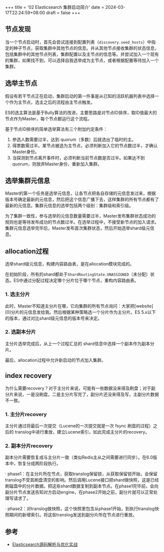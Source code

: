 +++
title = '02 Elasticsearch 集群启动简介'
date = 2024-03-17T22:24:59+08:00
draft = false
+++


## 节点发现

当一个节点启动时，首先会尝试连接到配置列表（`discovery.seed_hosts`）中指定的种子节点，获取集群中其他节点的信息。并从其他节点接收集群的状态信息，包括集群中的其他节点列表，集群配置以及主节点的信息等。并尝试加入一个现有的集群，如果找不到，可以选择自我选举成为主节点，或者根据配置等待加入一个集群。

## 选举主节点

假设有若干节点正在启动，集群启动的第一件事是从已知的活跃机器列表中选择一个作为主节点，选主之后的流程由主节点触发。

ES的选主算法是基于Bully算法的改进，主要思路是对节点ID排序，取ID值最大的节点作为Master，每个节点都运行这个流程。

基于节点ID排序的简单选举算法有三个附加约定条件：
1. 参选人数需要过半，达到 quorum（多数）后就选出了临时的主。
2. 得票数需过半。某节点被选为主节点，必须判断加入它的节点数过半，才确认Master身份。
3. 当探测到节点离开事件时，必须判断当前节点数是否过半。如果达不到 quorum，则放弃Master身份，重新加入集群。

## 选举集群元信息

Master的第一个任务是选举元信息，让各节点把各自存储的元信息发过来，根据版本号确定最新的元信息，然后把这个信息广播下去，这样集群的所有节点都有了最新的元信息。集群元信息的选举包括两个级别：集群级和索引级。

为了集群一致性，参与选举的元信息数量需要过半，Master发布集群状态成功的规则也是等待发布成功的节点数过半。在选举过程中，不接受新节点的加入请求。集群元信息选举完毕后，Master发布首次集群状态，然后开始选举shard级元信息。

## allocation过程

选举shard级元信息，构建内容路由表，是在allocation模块完成的。

在初始阶段，所有的shard都处于`ShardRoutingState.UNASSIGNED`（未分配）状态。ES中通过分配过程决定哪个分片位于哪个节点，重构内容路由表。

### 1. 选主分片

此时，Master不知道主分片在哪，它向集群的所有节点询问：大家把\[website]\[0]分片的元信息发给我。然后根据某种策略选一个分片作为主分片。ES 5.x以下的版本，通过对比shard级元信息的版本号来决定。

### 2. 选副本分片

主分片选举完成后，从上一个过程汇总的 shard信息中选择一个副本作为副本分片。

最后，allocation过程中允许新启动的节点加入集群。

## index recovery

为什么需要recovery？对于主分片来说，可能有一些数据没来得及刷盘；对于副分片来说，一是没刷盘，二是主分片写完了，副分片还没来得及写，主副分片数据不一致。

### 1. 主分片recovery

主分片通过将最后一次提交（Lucene的一次提交就是一次 fsync 刷盘的过程）之后的 translog中进行重放，建立Lucene索引，如此完成主分片的recovery。

### 2. 副本分片recovery

副本分片需要恢复成与主分片一致（类似Redis主从之间需要进行同步）。在6.0版本中，恢复分成两阶段执行。

· phase1：在主分片所在节点，获取translog保留锁，从获取保留锁开始，会保留translog不受其刷盘清空的影响。然后调用Lucene接口把shard做快照，这是已经刷磁盘中的分片数据。把这些shard数据复制到副本节点。在phase1完毕前，会向副分片节点发送告知对方启动engine，在phase2开始之前，副分片就可以正常处理写请求了。

· phase2：对translog做快照，这个快照里包含从phase1开始，到执行translog快照期间的新增索引。将这些translog发送到副分片所在节点进行重放。

## 参考

- [Elasticsearch源码解析与优化实战](https://book.douban.com/subject/30386800/)


